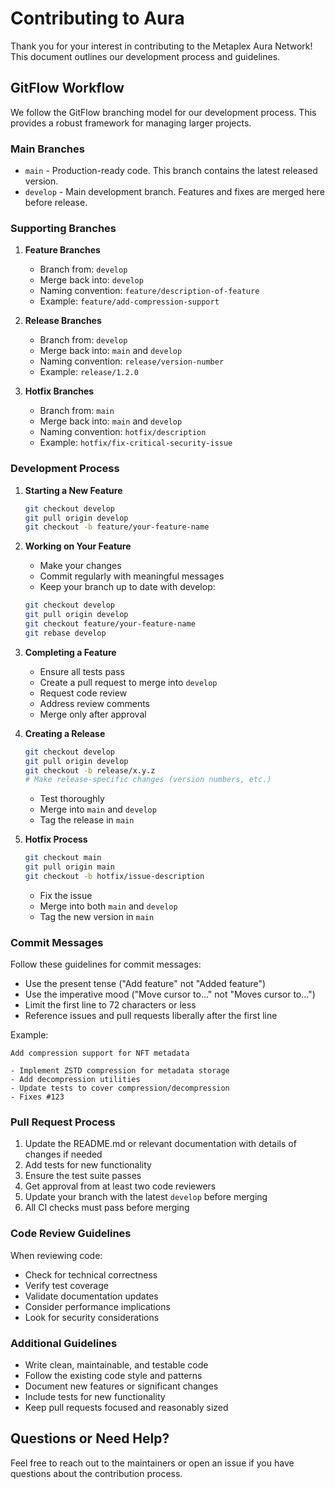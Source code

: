 # Contributing to Aura

Thank you for your interest in contributing to the Metaplex Aura Network! This document outlines our development process and guidelines.

## GitFlow Workflow

We follow the GitFlow branching model for our development process. This provides a robust framework for managing larger projects.

### Main Branches

- `main` - Production-ready code. This branch contains the latest released version.
- `develop` - Main development branch. Features and fixes are merged here before release.

### Supporting Branches

1. **Feature Branches**
   - Branch from: `develop`
   - Merge back into: `develop`
   - Naming convention: `feature/description-of-feature`
   - Example: `feature/add-compression-support`

2. **Release Branches**
   - Branch from: `develop`
   - Merge back into: `main` and `develop`
   - Naming convention: `release/version-number`
   - Example: `release/1.2.0`

3. **Hotfix Branches**
   - Branch from: `main`
   - Merge back into: `main` and `develop`
   - Naming convention: `hotfix/description`
   - Example: `hotfix/fix-critical-security-issue`

### Development Process

1. **Starting a New Feature**
   ```bash
   git checkout develop
   git pull origin develop
   git checkout -b feature/your-feature-name
   ```

2. **Working on Your Feature**
   - Make your changes
   - Commit regularly with meaningful messages
   - Keep your branch up to date with develop:
   ```bash
   git checkout develop
   git pull origin develop
   git checkout feature/your-feature-name
   git rebase develop
   ```

3. **Completing a Feature**
   - Ensure all tests pass
   - Create a pull request to merge into `develop`
   - Request code review
   - Address review comments
   - Merge only after approval

4. **Creating a Release**
   ```bash
   git checkout develop
   git pull origin develop
   git checkout -b release/x.y.z
   # Make release-specific changes (version numbers, etc.)
   ```
   - Test thoroughly
   - Merge into `main` and `develop`
   - Tag the release in `main`

5. **Hotfix Process**
   ```bash
   git checkout main
   git pull origin main
   git checkout -b hotfix/issue-description
   ```
   - Fix the issue
   - Merge into both `main` and `develop`
   - Tag the new version in `main`

### Commit Messages

Follow these guidelines for commit messages:
- Use the present tense ("Add feature" not "Added feature")
- Use the imperative mood ("Move cursor to..." not "Moves cursor to...")
- Limit the first line to 72 characters or less
- Reference issues and pull requests liberally after the first line

Example:
```
Add compression support for NFT metadata

- Implement ZSTD compression for metadata storage
- Add decompression utilities
- Update tests to cover compression/decompression
- Fixes #123
```

### Pull Request Process

1. Update the README.md or relevant documentation with details of changes if needed
2. Add tests for new functionality
3. Ensure the test suite passes
4. Get approval from at least two code reviewers
5. Update your branch with the latest `develop` before merging
6. All CI checks must pass before merging

### Code Review Guidelines

When reviewing code:
- Check for technical correctness
- Verify test coverage
- Validate documentation updates
- Consider performance implications
- Look for security considerations

### Additional Guidelines

- Write clean, maintainable, and testable code
- Follow the existing code style and patterns
- Document new features or significant changes
- Include tests for new functionality
- Keep pull requests focused and reasonably sized

## Questions or Need Help?

Feel free to reach out to the maintainers or open an issue if you have questions about the contribution process. 
